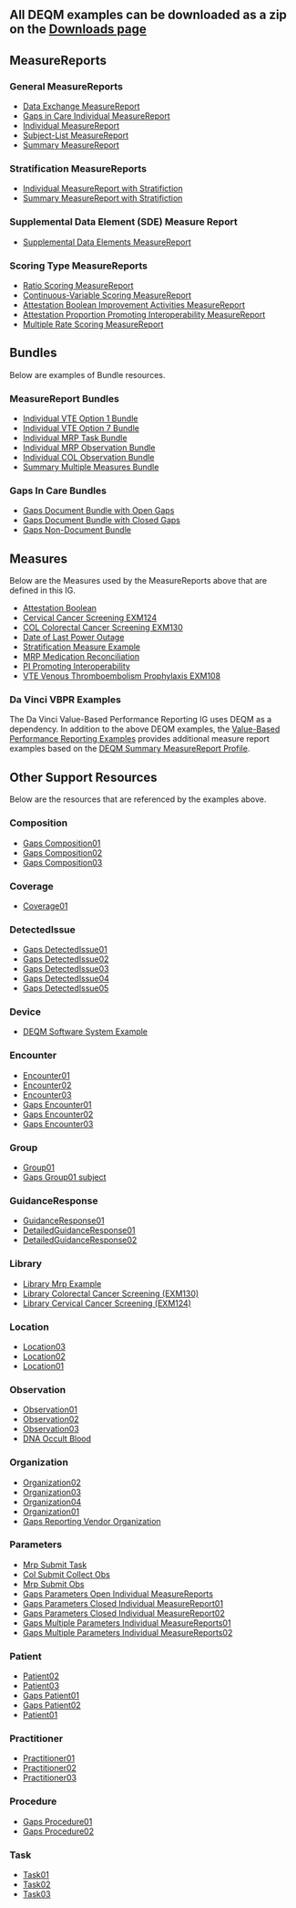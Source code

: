 
## All DEQM examples can be downloaded as a zip on the [Downloads page](downloads.html#examples)

## MeasureReports

### General MeasureReports
* [Data Exchange MeasureReport](MeasureReport-datax-measurereport01.html)
* [Gaps in Care Individual MeasureReport](MeasureReport-gaps-indv-measurereport04.html)
* [Individual MeasureReport](MeasureReport-indv-measurereport01.html)
* [Subject-List MeasureReport](MeasureReport-subjectlist-measurereport01.html)
* [Summary MeasureReport](MeasureReport-summ-measurereport02.html)

### Stratification MeasureReports
* [Individual MeasureReport with Stratifiction](MeasureReport-indv-measurreport-stratification-example.html)
* [Summary MeasureReport with Stratifiction](MeasureReport-summ-medicare-stratification-example.html)

### Supplemental Data Element (SDE) Measure Report
* [Supplemental Data Elements MeasureReport](MeasureReport-sde-example.html)

### Scoring Type MeasureReports
* [Ratio Scoring MeasureReport](MeasureReport-ratio-measurereport01.html)
* [Continuous-Variable Scoring MeasureReport](MeasureReport-date-of-last-power-outage.html)
* [Attestation Boolean Improvement Activities MeasureReport](MeasureReport-attestation-boolean-example.html)
* [Attestation Proportion Promoting Interoperability MeasureReport](MeasureReport-MeasureReport-PI-example.html)
* [Multiple Rate Scoring MeasureReport](MeasureReport-summary-multirate-measurereport.html)

## Bundles
Below are examples of Bundle resources.

### MeasureReport Bundles
* [Individual VTE Option 1 Bundle](Bundle-single-indv-vte-report-option1.html)
* [Individual VTE Option 7 Bundle](Bundle-single-indv-vte-report-option7.html)
* [Individual MRP Task Bundle](Bundle-single-indv-mrp-task-report.html)
* [Individual MRP Observation Bundle](Bundle-single-indv-mrp-obs-report.html)
* [Individual COL Observation Bundle](Bundle-single-indv-col-obs-report.html)
* [Summary Multiple Measures Bundle](Bundle-multiple-summ-report.html)

### Gaps In Care Bundles
* [Gaps Document Bundle with Open Gaps](Bundle-single-gaps-open-indv-report01.html)
* [Gaps Document Bundle with Closed Gaps](Bundle-single-gaps-closed-indv-report01.html)
* [Gaps Non-Document Bundle](Bundle-non-document-gaps-in-care.html)

## Measures
Below are the Measures used by the MeasureReports above that are defined in this IG.
* [Attestation Boolean](Measure-attestation-boolean-example.html)
* [Cervical Cancer Screening EXM124](Measure-measure-exm124-example.html)
* [COL Colorectal Cancer Screening EXM130](Measure-measure-exm130-example.html)
* [Date of Last Power Outage](Measure-date-of-last-power-outage.html)
* [Stratification Measure Example](https://hl7.org/fhir/us/cqfmeasures/Measure-EXM55-FHIR.html)
* [MRP Medication Reconciliation](Measure-measure-mrp-example.html)
* [PI Promoting Interoperability](Measure-measure-pi-example.html)
* [VTE Venous Thromboembolism Prophylaxis EXM108](Measure-measure-exm108-example.html)

### Da Vinci VBPR Examples
The Da Vinci Value-Based Performance Reporting IG uses DEQM as a dependency. In addition to the above DEQM examples, 
the [Value-Based Performance Reporting Examples](https://build.fhir.org/ig/HL7/davinci-vbpr/examples.html) provides additional 
measure report examples based on the [DEQM Summary MeasureReport Profile](StructureDefinition-summary-measurereport-deqm.html).

## Other Support Resources
Below are the resources that are referenced by the examples above.
### Composition
* [Gaps Composition01](Composition-gaps-composition01.html)
* [Gaps Composition02](Composition-gaps-composition02.html)
* [Gaps Composition03](Composition-gaps-composition03.html)

### Coverage
* [Coverage01](Coverage-coverage01.html)

### DetectedIssue
* [Gaps DetectedIssue01](DetectedIssue-gaps-detectedissue01.html)
* [Gaps DetectedIssue02](DetectedIssue-gaps-detectedissue02.html)
* [Gaps DetectedIssue03](DetectedIssue-gaps-detectedissue03.html)
* [Gaps DetectedIssue04](DetectedIssue-gaps-detectedissue04.html)
* [Gaps DetectedIssue05](DetectedIssue-gaps-detectedissue05.html)

### Device
* [DEQM Software System Example](Device-deqm-software-system-example.html)

### Encounter
* [Encounter01](Encounter-encounter01.html)
* [Encounter02](Encounter-encounter02.html)
* [Encounter03](Encounter-encounter03.html)
* [Gaps Encounter01](Encounter-gaps-encounter01.html)
* [Gaps Encounter02](Encounter-gaps-encounter02.html)
* [Gaps Encounter03](Encounter-gaps-encounter03.html)

### Group
* [Group01](Group-group01.html)
* [Gaps Group01 subject](Group-gaps-subject-group01.html)

### GuidanceResponse
* [GuidanceResponse01](GuidanceResponse-guidanceresponse01.html)
* [DetailedGuidanceResponse01](GuidanceResponse-detailedguidanceresponse01.html)
* [DetailedGuidanceResponse02](GuidanceResponse-detailedguidanceresponse02.html)

### Library
* [Library Mrp Example](Library-library-mrp-example.html)
* [Library Colorectal Cancer Screening (EXM130)](Library-library-exm130-example.html)
* [Library Cervical Cancer Screening (EXM124)](Library-library-exm124-example.html)

### Location
* [Location03](Location-location03.html)
* [Location02](Location-location02.html)
* [Location01](Location-location01.html)

### Observation
* [Observation01](Observation-observation01.html)
* [Observation02](Observation-observation02.html)
* [Observation03](Observation-observation03.html)
* [DNA Occult Blood](Observation-DNA-occultblood.html)

### Organization
* [Organization02](Organization-organization02.html)
* [Organization03](Organization-organization03.html)
* [Organization04](Organization-organization04.html)
* [Organization01](Organization-organization01.html)
* [Gaps Reporting Vendor Organization](Organization-gaps-organization-reportingvendor.html)

### Parameters
* [Mrp Submit Task](Parameters-mrp-submit-task.html)
* [Col Submit Collect Obs](Parameters-col-submit-collect-obs.html)
* [Mrp Submit Obs](Parameters-mrp-submit-obs.html)
* [Gaps Parameters Open Individual MeasureReports](Parameters-single-gaps-open-indv-report01.html)
* [Gaps Parameters Closed Individual MeasureReport01](Parameters-single-gaps-closed-indv-report01.html)
* [Gaps Parameters Closed Individual MeasureReport02](Parameters-single-gaps-closed-indv-report02.html)
* [Gaps Multiple Parameters Individual MeasureReports01](Parameters-multiple-gaps-indv-report01.html)
* [Gaps Multiple Parameters Individual MeasureReports02](Parameters-multiple-gaps-indv-report02.html)

### Patient
* [Patient02](Patient-patient02.html)
* [Patient03](Patient-patient03.html)
* [Gaps Patient01](Patient-gaps-patient01.html)
* [Gaps Patient02](Patient-gaps-patient02.html)
* [Patient01](Patient-patient01.html)

### Practitioner
* [Practitioner01](Practitioner-practitioner01.html)
* [Practitioner02](Practitioner-practitioner02.html)
* [Practitioner03](Practitioner-practitioner03.html)

### Procedure
* [Gaps Procedure01](Procedure-gaps-procedure01.html)
* [Gaps Procedure02](Procedure-gaps-procedure02.html)

### Task
* [Task01](Task-task01.html)
* [Task02](Task-task02.html)
* [Task03](Task-task03.html)

<!-- ================================================ -->
<!--  use this line to include an autogenerated list of all examples from the remove it if you would like to hand generate it -->

<!-- {% include example-list-generator.md %} -->
<!-- ================================================ -->
